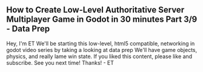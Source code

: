 ## How to Create Low-Level Authoritative Server Multiplayer Game in Godot in 30 minutes Part 3/9 - Data Prep 

Hey, I'm ET
We'll be starting this low-level, html5 compatible, networking in godot video series
by taking a looking at data prep
We'll have game objects, physics, and really lame win state.
If you liked this content, please like and subscribe. See you next time! Thanks! - ET